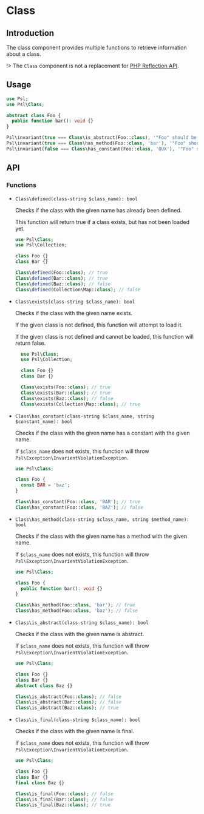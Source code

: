 # Class

## Introduction

The class component provides multiple functions to retrieve information about a class.

!> The `Class` component is not a replacement for [PHP Reflection API](https://php.net/manual/en/book.reflection.php).

## Usage

```php
use Psl;
use Psl\Class;

abstract class Foo {
  public function bar(): void {}
}

Psl\invariant(true === Class\is_abstract(Foo::class), '"Foo" should be abstract.');
Psl\invariant(true === Class\has_method(Foo::class, 'bar'), '"Foo" should have a "bar" method.');
Psl\invariant(false === Class\has_constant(Foo::class, 'QUX'), '"Foo" should not have constant "QUX".');
```

## API

### Functions

* `Class\defined(class-string $class_name): bool`
  
  Checks if the class with the given name has already been defined.

  This function will return true if a class exists, but has not been loaded yet.

  ```php
  use Psl\Class;
  use Psl\Collection;

  class Foo {}
  class Bar {}

  Class\defined(Foo::class); // true
  Class\defined(Bar::class); // true
  Class\defined(Baz::class); // false
  Class\defined(Collection\Map::class); // false
  ```

* `Class\exists(class-string $class_name): bool`

  Checks if the class with the given name exists.

  If the given class is not defined, this function will attempt to load it.

  If the given class is not defined and cannot be loaded, this function will return false.

  ```php
    use Psl\Class;
    use Psl\Collection;
  
    class Foo {}
    class Bar {}
  
    Class\exists(Foo::class); // true
    Class\exists(Bar::class); // true
    Class\exists(Baz::class); // false
    Class\exists(Collection\Map::class); // true
    ```

* `Class\has_constant(class-string $class_name, string $constant_name): bool`

  Checks if the class with the given name has a constant with the given name.

  If `$class_name` does not exists, this function will throw `Psl\Exception\InvarientViolationException`.

  ```php
  use Psl\Class;
  
  class Foo {
    const BAR = 'baz';
  }
  
  Class\has_constant(Foo::class, 'BAR'); // true
  Class\has_constant(Foo::class, 'BAZ'); // false
  ```

* `Class\has_method(class-string $class_name, string $method_name): bool`

  Checks if the class with the given name has a method with the given name.

  If `$class_name` does not exists, this function will throw `Psl\Exception\InvarientViolationException`.

  ```php
  use Psl\Class;
  
  class Foo {
    public function bar(): void {}
  }
  
  Class\has_method(Foo::class, 'bar'); // true
  Class\has_method(Foo::class, 'baz'); // false
  ```

* `Class\is_abstract(class-string $class_name): bool`

  Checks if the class with the given name is abstract.

  If `$class_name` does not exists, this function will throw `Psl\Exception\InvarientViolationException`.

  ```php
  use Psl\Class;
  
  class Foo {}
  class Bar {}
  abstract class Baz {}
  
  Class\is_abstract(Foo::class); // false
  Class\is_abstract(Bar::class); // false
  Class\is_abstract(Baz::class); // true
  ```

* `Class\is_final(class-string $class_name): bool`

  Checks if the class with the given name is final.

  If `$class_name` does not exists, this function will throw `Psl\Exception\InvarientViolationException`.

  ```php
  use Psl\Class;
  
  class Foo {}
  class Bar {}
  final class Baz {}
  
  Class\is_final(Foo::class); // false
  Class\is_final(Bar::class); // false
  Class\is_final(Baz::class); // true
  ```

